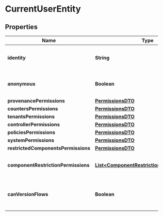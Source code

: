 

# CurrentUserEntity

## Properties

Name | Type | Description | Notes
------------ | ------------- | ------------- | -------------
**identity** | **String** | The user identity being serialized. |  [optional]
**anonymous** | **Boolean** | Whether the current user is anonymous. |  [optional]
**provenancePermissions** | [**PermissionsDTO**](PermissionsDTO.md) |  |  [optional]
**countersPermissions** | [**PermissionsDTO**](PermissionsDTO.md) |  |  [optional]
**tenantsPermissions** | [**PermissionsDTO**](PermissionsDTO.md) |  |  [optional]
**controllerPermissions** | [**PermissionsDTO**](PermissionsDTO.md) |  |  [optional]
**policiesPermissions** | [**PermissionsDTO**](PermissionsDTO.md) |  |  [optional]
**systemPermissions** | [**PermissionsDTO**](PermissionsDTO.md) |  |  [optional]
**restrictedComponentsPermissions** | [**PermissionsDTO**](PermissionsDTO.md) |  |  [optional]
**componentRestrictionPermissions** | [**List&lt;ComponentRestrictionPermissionDTO&gt;**](ComponentRestrictionPermissionDTO.md) | Permissions for specific component restrictions. |  [optional]
**canVersionFlows** | **Boolean** | Whether the current user can version flows. |  [optional]




